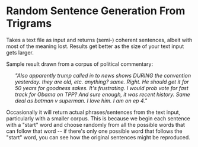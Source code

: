 # Random Sentence Generation From Trigrams


Takes a text file as input and returns (semi-) coherent sentences, albeit with most of the meaning lost.
Results get better as the size of your text input gets larger. 


Sample result drawn from a corpus of political commentary:

<ul>
  <em>"Also apparently trump called in to news shows DURING the convention yesterday. they are old, etc. anything? same. Right. He should get it for 50 years for goodness sakes. It's frustrating. I would prob vote for fast track for Obama on TPP? And sure enough, it was recent history. Same deal as batman v superman. I love him. I am on ep 4."</em>
</ul>


Occasionally it will return actual phrases/sentences from the text input, particularly with a smaller corpus. This is because we begin each sentence with a "start" word and choose randomly from all the possible words that can follow that word -- if there's only one possible word that follows the "start" word, you can see how the original sentences might be reproduced. 
